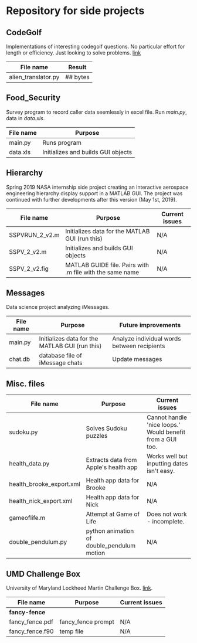 # Repository for side projects


## CodeGolf

Implementations of interesting codegolf questions. No particular effort for length or efficiency. Just looking to solve problems. [link](https://codegolf.stackexchange.com)

| File name            | Result                                                                                              |
| -------------------- | --------------------------------------------------------------------------------------------------- |
| alien_translator.py  | ## bytes                                                                                            |



## Food_Security

Survey program to record caller data seemlessly in excel file. Run *main.py*, data in *data.xls*.

| File name      | Purpose                                                  |
| -------------- | -------------------------------------------------------- |
| main.py        | Runs program                                             |
| data.xls       | Initializes and builds GUI objects                       |



## Hierarchy

Spring 2019 NASA internship side project creating an interactive aerospace engineering hierarchy display support in a MATLAB GUI. The project was continued with further developments after this version (May 1st, 2019).

| File name      | Purpose                                                  | Current issues                                 |
| -------------- | -------------------------------------------------------- | ---------------------------------------------- |
| SSPVRUN_2_v2.m | Initializes data for the MATLAB GUI (run this)           | N/A                                            |
| SSPV_2_v2.m    | Initializes and builds GUI objects                       | N/A                                            |
| SSPV_2_v2.fig  | MATLAB GUIDE file. Pairs with .m file with the same name | N/A                                            |



## Messages

Data science project analyzing iMessages.

| File name      | Purpose                                                  | Future improvements                            |
| -------------- | -------------------------------------------------------- | ---------------------------------------------- |
| main.py        | Initializes data for the MATLAB GUI (run this)           | Analyze individual words between recipients    |
| chat.db        | database file of iMessage chats                          | Update messages                                |



## Misc. files

| File name      | Purpose                                  | Current issues                                                |
| -------------- | ---------------------------------------- | ------------------------------------------------------------- |
| sudoku.py      | Solves Sudoku puzzles                    | Cannot handle 'nice loops.' Would benefit from a GUI too.     |
| health_data.py | Extracts data from Apple's health app    | Works well but inputting dates isn't easy.                    |
| health_brooke_export.xml | Health app data for Brooke     | N/A                                                           |
| health_nick_export.xml | Health app data for Nick         | N/A                                                           |
| gameoflife.m   | Attempt at Game of Life                  | Does not work - incomplete.                                   |
| double_pendulum.py | python animation of double_pendulum motion | N/A                                                     |



## UMD Challenge Box

University of Maryland Lockheed Martin Challenge Box. [link](https://challengebox.cs.umd.edu/2019/index.html).

| File name                           | Purpose                                  | Current issues                            |
| ----------------------------------- | ---------------------------------------- | ----------------------------------------- |
| **fancy-fence** |
| fancy_fence.pdf                     | fancy_fence prompt                       | N/A                                       |
| fancy_fence.f90                     | temp file                                | N/A                                       |
